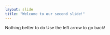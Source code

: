 ```yaml
---
layout: slide
title: "Welcome to our second slide!"
---
```

Nothing better to do
Use the left arrow to go back!
